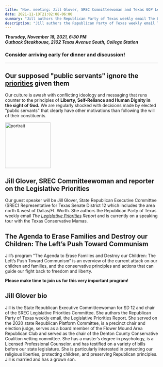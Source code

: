 ```yaml
---
title: "Nov. meeting: Jill Glover, SREC Committeewoman and Texas GOP Legislative Priorities reporter"
date: 2021-11-10T21:02:08-06:00
summary: "Jill authors the Republican Party of Texas weekly email The Legislative Priorities Report and is currently on a speaking tour with the Texas Conservative Mamas"
description: "Jill authors the Republican Party of Texas weekly email The Legislative Priorities Report and is currently on a speaking tour with the Texas Conservative Mamas"
---
```


**_Thursday, November 18, 2021, 6:30 PM_**  
**_<strong><span class="hilite">Outback Steakhouse</span></strong>, 2102 Texas Avenue South, College Station_**  

### Consider arriving early for dinner and discussion!

---

## Our supposed "public servants" ignore the [priorities](https://texasgop.org/priorities/) given them

Our culture is awash with conflicting ideology and messaging that runs counter to the principles of **Liberty, Self-Reliance and Human Dignity in the sight of God.**  We are regularly shocked with decisions made by elected "public servants" that clearly have other motivations than following the will of their constituents.  

<div class="align-right">
<img src="/img/jill-glover.jpg" alt="portrait" width="150">  
</div>

## Jill Glover, SREC Committeewoman and reporter on the Legislative Priorities

Our guest speaker will be Jill Glover, State Republican Executive Committee (SREC) Representative for Texas Senate District 12 which includes the area north & west of Dallas/Ft. Worth. She authors the Republican Party of Texas weekly email *The [Legislative Priorities](https://texasgop.org/priorities/) Report* and is currently on a speaking tour with the Texas Conservative Mamas.  

## The Agenda to Erase Families and Destroy our Children: The Left’s Push Toward Communism

Jill’s program “The Agenda to Erase Families and Destroy our Children: The Left’s Push Toward Communism” is an overview of the current attack on our children and families, and the conservative principles and actions that can guide our fight back to freedom and liberty.  

**Please make time to join us for this very important program!**   

<a name="bio" id="bio"></a>  

## Jill Glover bio

Jill is the State Republican Executive Committeewoman for SD 12 and chair of the SREC Legislative Priorities Committee. She authors the Republican Party of Texas weekly email, the Legislative Priorities Report.  She served on the 2020 state Republican Platform Committee, is a precinct chair and election judge, serves as a board member of the Flower Mound Area Republican Club and served as the chair of the Denton County Conservative Coalition vetting committee.  She has a master’s degree in psychology, is a Licensed Professional Counselor, and has testified on a variety of bills before our state legislature. She is particularly interested in protecting our religious liberties, protecting children, and preserving Republican principles.  Jill is married and has a grown son.  